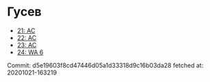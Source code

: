 # Гусев
- [21: AC](21.md)
- [22: AC](22.md)
- [23: AC](23.md)
- [24: WA 6](24.md)

Commit: d5e19603f8cd47446d05a1d33318d9c16b03da28
 fetched at: 20201021-163219
